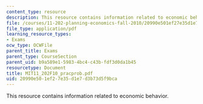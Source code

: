 ```yaml
---
content_type: resource
description: This resource contains information related to economic behavior.
file: /courses/11-202-planning-economics-fall-2010/20990e501ef27e35d1e7d3b73d5f9bca_MIT11_202F10_pracprob.pdf
file_type: application/pdf
learning_resource_types:
- Exams
ocw_type: OCWFile
parent_title: Exams
parent_type: CourseSection
parent_uid: b9a589e1-5983-4bc4-c43b-fdf3d0da1b45
resourcetype: Document
title: MIT11_202F10_pracprob.pdf
uid: 20990e50-1ef2-7e35-d1e7-d3b73d5f9bca
---
```

This resource contains information related to economic behavior.

